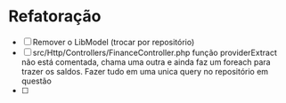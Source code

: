 # Refatoração

- [ ] Remover o LibModel (trocar por repositório)
- [ ] src/Http/Controllers/FinanceController.php função providerExtract não está comentada, chama uma outra e ainda faz um foreach para trazer os saldos. Fazer tudo em uma unica query no repositório em questão
- [ ] 